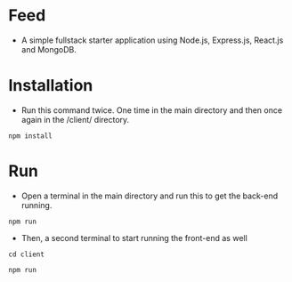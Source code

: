 # Feed
- A simple fullstack starter application using Node.js, Express.js, React.js and MongoDB.

# Installation
- Run this command twice. One time in the main directory and then once again in the /client/ directory.

```
npm install
```

# Run
- Open a terminal in the main directory and run this to get the back-end running.

```
npm run
```

- Then, a second terminal to start running the front-end as well

```
cd client

npm run
```
